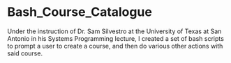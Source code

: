 # Bash_Course_Catalogue

Under the instruction of Dr. Sam Silvestro at the University of Texas at San Antonio in his Systems Programming lecture, I created a set of bash scripts to prompt a user to create a course, and then do various other actions with said course.
